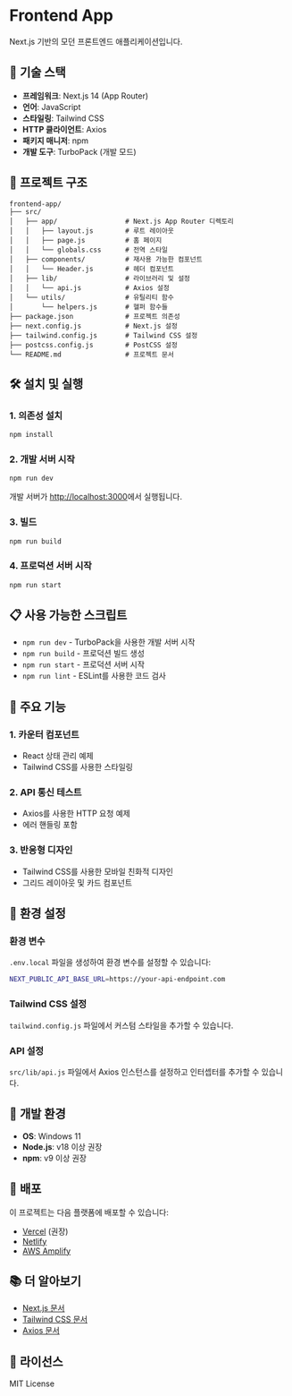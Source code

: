 # Frontend App

Next.js 기반의 모던 프론트엔드 애플리케이션입니다.

## 🚀 기술 스택

- **프레임워크**: Next.js 14 (App Router)
- **언어**: JavaScript
- **스타일링**: Tailwind CSS
- **HTTP 클라이언트**: Axios
- **패키지 매니저**: npm
- **개발 도구**: TurboPack (개발 모드)

## 📁 프로젝트 구조

```
frontend-app/
├── src/
│   ├── app/                 # Next.js App Router 디렉토리
│   │   ├── layout.js        # 루트 레이아웃
│   │   ├── page.js          # 홈 페이지
│   │   └── globals.css      # 전역 스타일
│   ├── components/          # 재사용 가능한 컴포넌트
│   │   └── Header.js        # 헤더 컴포넌트
│   ├── lib/                 # 라이브러리 및 설정
│   │   └── api.js           # Axios 설정
│   └── utils/               # 유틸리티 함수
│       └── helpers.js       # 헬퍼 함수들
├── package.json             # 프로젝트 의존성
├── next.config.js           # Next.js 설정
├── tailwind.config.js       # Tailwind CSS 설정
├── postcss.config.js        # PostCSS 설정
└── README.md                # 프로젝트 문서
```

## 🛠️ 설치 및 실행

### 1. 의존성 설치

```bash
npm install
```

### 2. 개발 서버 시작

```bash
npm run dev
```

개발 서버가 [http://localhost:3000](http://localhost:3000)에서 실행됩니다.

### 3. 빌드

```bash
npm run build
```

### 4. 프로덕션 서버 시작

```bash
npm run start
```

## 📋 사용 가능한 스크립트

- `npm run dev` - TurboPack을 사용한 개발 서버 시작
- `npm run build` - 프로덕션 빌드 생성
- `npm run start` - 프로덕션 서버 시작
- `npm run lint` - ESLint를 사용한 코드 검사

## 🎨 주요 기능

### 1. 카운터 컴포넌트
- React 상태 관리 예제
- Tailwind CSS를 사용한 스타일링

### 2. API 통신 테스트
- Axios를 사용한 HTTP 요청 예제
- 에러 핸들링 포함

### 3. 반응형 디자인
- Tailwind CSS를 사용한 모바일 친화적 디자인
- 그리드 레이아웃 및 카드 컴포넌트

## 🔧 환경 설정

### 환경 변수

`.env.local` 파일을 생성하여 환경 변수를 설정할 수 있습니다:

```bash
NEXT_PUBLIC_API_BASE_URL=https://your-api-endpoint.com
```

### Tailwind CSS 설정

`tailwind.config.js` 파일에서 커스텀 스타일을 추가할 수 있습니다.

### API 설정

`src/lib/api.js` 파일에서 Axios 인스턴스를 설정하고 인터셉터를 추가할 수 있습니다.

## 📱 개발 환경

- **OS**: Windows 11
- **Node.js**: v18 이상 권장
- **npm**: v9 이상 권장

## 🚀 배포

이 프로젝트는 다음 플랫폼에 배포할 수 있습니다:

- [Vercel](https://vercel.com/) (권장)
- [Netlify](https://netlify.com/)
- [AWS Amplify](https://aws.amazon.com/amplify/)

## 📚 더 알아보기

- [Next.js 문서](https://nextjs.org/docs)
- [Tailwind CSS 문서](https://tailwindcss.com/docs)
- [Axios 문서](https://axios-http.com/docs/intro)

## 📄 라이선스

MIT License